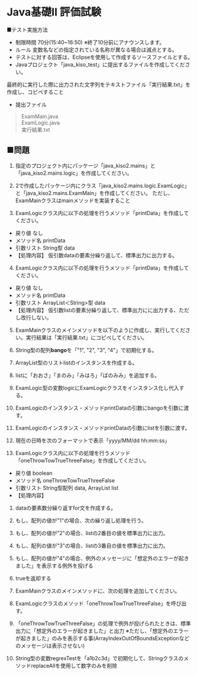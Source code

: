 # Java基礎Ⅱ 評価試験
■テスト実施方法
* 制限時間 70分(15:40~16:50) ※終了10分前にアナウンスします。
* ルール 変数名などの指定されている名称が異なる場合は減点とする。
* テストに対する回答は、Eclipseを使用して作成するソースファイルとする。
* Javaプロジェクト「java_kiso_test」に提出するファイルを作成してください。

最終的に実行した際に出力された文字列をテキストファイル「実行結果.txt」を作成し、コピペすること

* 提出ファイル
> ExamMain.java  
> ExamLogic.java  
> 実行結果.txt

## ■問題
1. 指定のプロジェクト内にパッケージ「java_kiso2.mains」と「java_kiso2.mains.logic」を作成してください。

2. 2で作成したパッケージ内にクラス「java_kiso2.mains.logic.ExamLogic」と「java_kiso2.mains.ExamMain」を作成してください。
  ただし、ExamMainクラスはmainメソッドを実装すること

3. ExamLogicクラス内に以下の処理を行うメソッド「printData」を作成してください。
 * 戻り値 なし
 * メソッド名 printData
 * 引数リスト String型 data
 * 【処理内容】
  仮引数dataの要素分繰り返して、標準出力に出力する。

4. ExamLogicクラス内に以下の処理を行うメソッド「printData」を作成してください。
 * 戻り値 なし
 * メソッド名 printData
 * 引数リスト ArrayList＜String>型 data
 * 【処理内容】
  仮引数listの要素分繰り返して、標準出力にに出力する、ただし改行しない。

5. ExamMainクラスのメインメソッドを以下のように作成し、実行してください。実行結果は「実行結果.txt」にコピペしてください。
 1. String型の配列**bango**を「"1", "2", "3", "4"」で初期化する。
 2. ArrayList<String>型のリストlistのインスタンスを作成する。
 3. listに「おおさ」「まのみ」「みはろ」「ばのみみ」を追加する。
 4. ExamLogic型の変数logicにExamLogicクラスをインスタンス化し代入する。
 5. ExamLogicのインスタンス・メソッドprintDataの引数にbangoを引数に渡す。
 6. ExamLogicのインスタンス・メソッドprintDataの引数にlistを引数に渡す。
 7. 現在の日時を次のフォーマットで表示「yyyy/MM/dd hh:mm:ss」

6. ExamLogicクラス内に以下の処理を行うメソッド「oneThrowTowTrueThreeFalse」を作成してください。
* 戻り値 boolean
* メソッド名 oneThrowTowTrueThreeFalse
* 引数リスト String型配列 data, ArrayList<String> list
* 【処理内容】
 1. dataの要素数分繰り返すfor文を作成する。
 2. もし、配列の値が"1"の場合、次の繰り返し処理を行う。
 3. もし、配列の値が"2"の場合、listの2番目の値を標準出力に出力。
 4. もし、配列の値が"3"の場合、listの3番目の値を標準出力に出力。
 5. もし、配列の値が"4"の場合、例外のメッセージに「想定外のエラーが起きました」を表示する例外を投げる
 6. trueを返却する

7.  ExamMainクラスのメインメソッドに、次の処理を追加してください。
 1. ExamLogicクラスのメソッド「oneThrowTowTrueThreeFalse」を呼び出す。
 2. 「oneThrowTowTrueThreeFalse」の処理で例外が投げられたときは、標準出力に「想定外のエラーが起きました」と出力
   ※ただし、「想定外のエラーが起きました」のみを表示する事(ArrayIndexOutOfBoundsExceptionなどのメッセージは表示させない)
 3. String型の変数regrexTestを「a1b2c3d」で初期化して、StringクラスのメソッドreplaceAllを使用して数字のみを削除 
